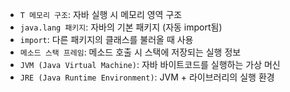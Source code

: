 - `T 메모리 구조`: 자바 실행 시 메모리 영역 구조
- `java.lang 패키지`: 자바의 기본 패키지 (자동 import됨)
- `import`: 다른 패키지의 클래스를 불러올 때 사용
- `메소드 스택 프레임`: 메소드 호출 시 스택에 저장되는 실행 정보
- `JVM (Java Virtual Machine)`: 자바 바이트코드를 실행하는 가상 머신
- `JRE (Java Runtime Environment)`: JVM + 라이브러리의 실행 환경
